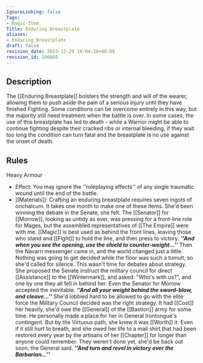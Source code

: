```yaml
---
IgnoreLinking: false
Tags:
- Magic-Item
Title: Enduring Breastplate
aliases:
- Enduring_Breastplate
draft: false
revision_date: 2023-12-29 18:04:36+00:00
revision_id: 106668
---
```


## Description
The [[Enduring Breastplate]] bolsters the strength and will of the wearer, allowing them to push aside the pain of a serious injury until they have finished Fighting. Some conditions can be overcome entirely in this way, but the majority still need treatment when the battle is over. In some cases, the use of this breastplate has led to death - while a Warrior might be able to continue fighting despite their cracked ribs or internal bleeding, if they wait too long the condition can turn fatal and the breastplate is no use against the onset of death.
## Rules
Heavy Armour
* Effect: You may ignore the ''roleplaying effects'' of any single traumatic wound until the end of the battle.
* [[Materials]]: Crafting an enduring breastplate requires seven ingots of orichalcum. It takes one month to make one of these items.
She'd been winning the debate in the Senate, she felt. The [[Senator]] for [[Morrow]], looking as untidy as ever, was pressing for a front-line role for Mages, but the assembled representatives of [[The Empire]] were with me. [[Magic]] is best used as behind the front lines, leaving those who stand and [[Fight]] to hold the line, and then press to victory. 
***''And when you see the opening, use the shield to counter-weight...''***
Then the Navarri messenger came in, and the world changed just a little.   Nothing was going to get decided while the floor was such a tumult, so she'd called for silence. This wasn't time for debates about strategy.  She proposed the Senate instruct the military council for direct [[Assistance]] to the [[Wintermark]], and asked: "Who's with us?", and one by one they all fell in behind her. Even the Senator for Morrow accepted the inevitable. 
***''And all your weight behind the sword-blow, and cleave...''***
She'd lobbied hard to be allowed to go with the elite force the Military Council decided was the right strategy. It had [[Cost]] her heavily, she'd owe the [[General]] of the [[Bastion]] army for some time. He personally made a place for her in General Irontongue's contingent. But by the Virtuous path, she knew it was [[Worth]] it.  Even if it still hurt to breath, and she owed her life to a mail shirt that had been restored every year by the artisans of her [[Chapter]] for longer than anyone could remember. They weren't done yet, she'd be back out soon, the General said.
***''And turn and revel in victory over the Barbarian...''***